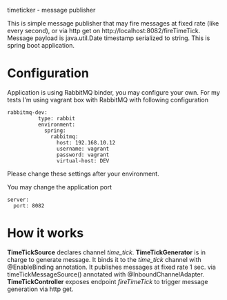 timeticker - message publisher

This is simple message publisher that may fire messages at fixed rate (like every second),
or via http get on http://localhost:8082/fireTimeTick. Message payload is java.util.Date
timestamp serialized to string.
This is spring boot application.

# Configuration

Application is using RabbitMQ binder, you may configure your own.
For my tests I'm using vagrant box with RabbitMQ with following configuration
~~~~
rabbitmq-dev:
          type: rabbit
          environment:
            spring:
              rabbitmq:
                host: 192.168.10.12
                username: vagrant
                password: vagrant
                virtual-host: DEV
~~~~
Please change these settings after your environment.

You may change the application port
~~~~
server:
  port: 8082
~~~~

# How it works

**TimeTickSource** declares channel *time_tick*.
**TimeTickGenerator** is in charge to generate message. It binds it to the *time_tick* channel with @EnableBinding annotation.
It publishes messages at fixed rate 1 sec. via timeTickMessageSource() annotated with @InboundChannelAdapter.
**TimeTickController** exposes endpoint *fireTimeTick* to trigger message generation via http get.



